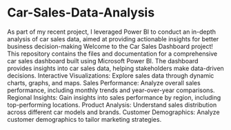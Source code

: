 # Car-Sales-Data-Analysis
As part of my recent project, I leveraged Power BI to conduct an in-depth analysis of car sales data, aimed at providing actionable insights for better business decision-making
Welcome to the Car Sales Dashboard project! This repository contains the files and documentation for a comprehensive car sales dashboard built using Microsoft Power BI. The dashboard provides insights into car sales data, helping stakeholders make data-driven decisions.
Interactive Visualizations: Explore sales data through dynamic charts, graphs, and maps.
Sales Performance: Analyze overall sales performance, including monthly trends and year-over-year comparisons.
Regional Insights: Gain insights into sales performance by region, including top-performing locations.
Product Analysis: Understand sales distribution across different car models and brands.
Customer Demographics: Analyze customer demographics to tailor marketing strategies.
